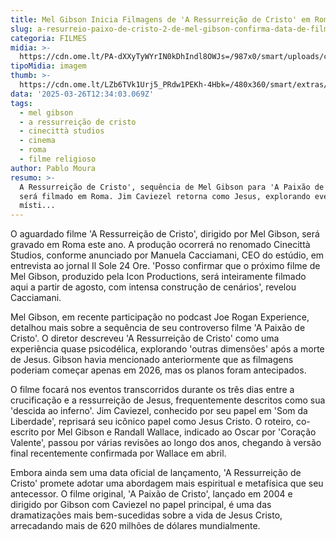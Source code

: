 ```yaml
---
title: Mel Gibson Inicia Filmagens de 'A Ressurreição de Cristo' em Roma
slug: a-resurreio-paixo-de-cristo-2-de-mel-gibson-confirma-data-de-filmagens
categoria: FILMES
midia: >-
  https://cdn.ome.lt/PA-dXXyTyWYrIN0kDhIndl8OWJs=/987x0/smart/uploads/conteudo/fotos/paixao-de-cristo-2.jpg
tipoMidia: imagem
thumb: >-
  https://cdn.ome.lt/LZb6TVk1Urj5_PRdw1PEKh-4Hbk=/480x360/smart/extras/conteudos/paixao-de-cristo_Vl1ZOsF.jpg
data: '2025-03-26T12:34:03.069Z'
tags:
  - mel gibson
  - a ressurreição de cristo
  - cinecittà studios
  - cinema
  - roma
  - filme religioso
author: Pablo Moura
resumo: >-
  A Ressurreição de Cristo', sequência de Mel Gibson para 'A Paixão de Cristo',
  será filmado em Roma. Jim Caviezel retorna como Jesus, explorando eventos
  místi...
---
```


O aguardado filme 'A Ressurreição de Cristo', dirigido por Mel Gibson, será gravado em Roma este ano. A produção ocorrerá no renomado Cinecittà Studios, conforme anunciado por Manuela Cacciamani, CEO do estúdio, em entrevista ao jornal Il Sole 24 Ore. 'Posso confirmar que o próximo filme de Mel Gibson, produzido pela Icon Productions, será inteiramente filmado aqui a partir de agosto, com intensa construção de cenários', revelou Cacciamani.

Mel Gibson, em recente participação no podcast Joe Rogan Experience, detalhou mais sobre a sequência de seu controverso filme 'A Paixão de Cristo'. O diretor descreveu 'A Ressurreição de Cristo' como uma experiência quase psicodélica, explorando 'outras dimensões' após a morte de Jesus. Gibson havia mencionado anteriormente que as filmagens poderiam começar apenas em 2026, mas os planos foram antecipados.

O filme focará nos eventos transcorridos durante os três dias entre a crucificação e a ressurreição de Jesus, frequentemente descritos como sua 'descida ao inferno'. Jim Caviezel, conhecido por seu papel em 'Som da Liberdade', reprisará seu icônico papel como Jesus Cristo. O roteiro, co-escrito por Mel Gibson e Randall Wallace, indicado ao Oscar por 'Coração Valente', passou por várias revisões ao longo dos anos, chegando à versão final recentemente confirmada por Wallace em abril.

Embora ainda sem uma data oficial de lançamento, 'A Ressurreição de Cristo' promete adotar uma abordagem mais espiritual e metafísica que seu antecessor. O filme original, 'A Paixão de Cristo', lançado em 2004 e dirigido por Gibson com Caviezel no papel principal, é uma das dramatizações mais bem-sucedidas sobre a vida de Jesus Cristo, arrecadando mais de 620 milhões de dólares mundialmente.
